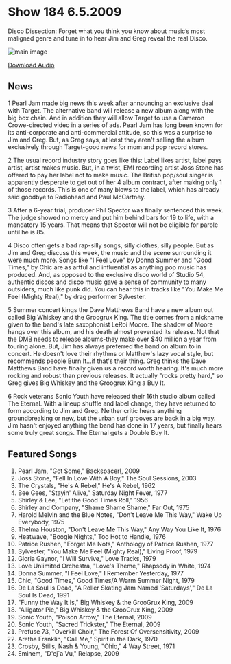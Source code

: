 # Show 184 6.5.2009
Disco Dissection: Forget what you think you know about music’s most maligned genre and tune in to hear Jim and Greg reveal the real Disco.



![main image](http://www.soundopinions.org/images/2009/disco.jpg)

[Download Audio](http://audio.soundopinions.org/streams/2009/06/so_20090605.m3u)

## News
1 Pearl Jam made big news this week after announcing an exclusive deal with Target. The alternative band will release a new album along with the big box chain. And in addition they will allow Target to use a Cameron Crowe-directed video in a series of ads. Pearl Jam has long been known for its anti-corporate and anti-commercial attitude, so this was a surprise to Jim and Greg. But, as Greg says, at least they aren't selling the album exclusively through Target-good news for mom and pop record stores. 

2 The usual record industry story goes like this: Label likes artist, label pays artist, artist makes music. But, in a twist, EMI recording artist Joss Stone has offered to pay her label not to make music. The British pop/soul singer is apparently desperate to get out of her 4 album contract, after making only 1 of those records. This is one of many blows to the label, which has already said goodbye to Radiohead and Paul McCartney.

3 After a 6-year trial, producer Phil Spector was finally sentenced this week. The judge showed no mercy and put him behind bars for 19 to life, with a mandatory 15 years. That means that Spector will not be eligible for parole until he is 85.

4 Disco often gets a bad rap-silly songs, silly clothes, silly people. But as Jim and Greg discuss this week, the music and the scene surrounding it were much more. Songs like "I Feel Love" by Donna Summer and "Good Times," by Chic are as artful and influential as anything pop music has produced. And, as opposed to the exclusive disco world of Studio 54, authentic discos and disco music gave a sense of community to many outsiders, much like punk did. You can hear this in tracks like "You Make Me Feel (Mighty Real)," by drag performer Sylvester.

5 Summer concert kings the Dave Matthews Band have a new album out called Big Whiskey and the Groogrux King. The title comes from a nickname given to the band's late saxophonist LeRoi Moore. The shadow of Moore hangs over this album, and his death almost prevented its release. Not that the DMB needs to release albums-they make over $40 million a year from touring alone. But, Jim has always preferred the band on album to in concert. He doesn't love their rhythms or Matthew's lazy vocal style, but recommends people Burn It...if that's their thing. Greg thinks the Dave Matthews Band have finally given us a record worth hearing. It's much more rocking and robust than previous releases. It actually "rocks pretty hard," so Greg gives Big Whiskey and the Groogrux King a Buy It.

6 Rock veterans Sonic Youth have released their 16th studio album called The Eternal. With a lineup shuffle and label change, they have returned to form according to Jim and Greg. Neither critic hears anything groundbreaking or new, but the urban surf grooves are back in a big way. Jim hasn't enjoyed anything the band has done in 17 years, but finally hears some truly great songs. The Eternal gets a Double Buy It.

## Featured Songs
1. Pearl Jam, "Got Some," Backspacer!, 2009
2. Joss Stone, "Fell In Love With A Boy," The Soul Sessions, 2003
3. The Crystals, "He's A Rebel," He's A Rebel, 1962
4. Bee Gees, "Stayin' Alive," Saturday Night Fever, 1977
5. Shirley & Lee, "Let the Good Times Roll," 1956
6. Shirley and Company, "Shame Shame Shame," Far Out, 1975
7. Harold Melvin and the Blue Notes, "Don't Leave Me This Way," Wake Up Everybody, 1975
8. Thelma Houston, "Don't Leave Me This Way," Any Way You Like It, 1976
9. Heatwave, "Boogie Nights," Too Hot to Handle, 1976
10. Patrice Rushen, "Forget Me Nots," Anthology of Patrice Rushen, 1977
11. Sylvester, "You Make Me Feel (Mighty Real)," Living Proof, 1979
12. Gloria Gaynor, "I Will Survive," Love Tracks, 1979
13. Love Unlimited Orchestra, "Love's Theme," Rhapsody in White, 1974
14. Donna Summer, "I Feel Love," I Remember Yesterday, 1977
15. Chic, "Good Times," Good Times/A Warm Summer Night, 1979
16. De La Soul Is Dead, "A Roller Skating Jam Named 'Saturdays'," De La Soul Is Dead, 1991
17. "Funny the Way It Is," Big Whiskey & the GrooGrux King, 2009
18. "Alligator Pie," Big Whiskey & the GrooGrux King, 2009
19. Sonic Youth, "Poison Arrow," The Eternal, 2009
20. Sonic Youth, "Sacred Trickster," The Eternal, 2009
21. Prefuse 73, "Overkill Choir," The Forest Of Oversensitivity, 2009
22. Aretha Franklin, "Call Me," Spirit in the Dark, 1970
23. Crosby, Stills, Nash & Young, "Ohio," 4 Way Street, 1971
24. Eminem, "D'ej`a Vu," Relapse, 2009
